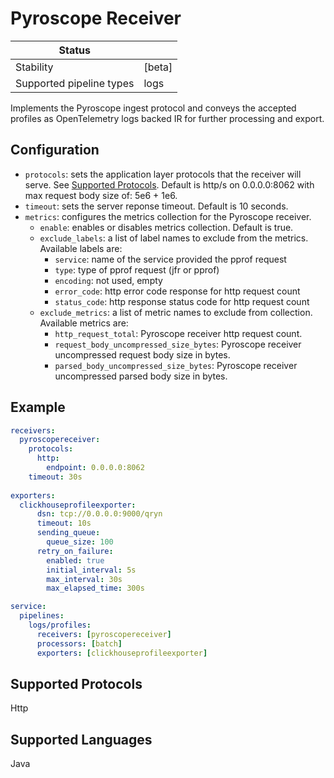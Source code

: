 # Pyroscope Receiver

| Status                   |                       |
| ------------------------ |-----------------------|
| Stability                | [beta]                |
| Supported pipeline types | logs                  |

Implements the Pyroscope ingest protocol and conveys the accepted profiles as OpenTelemetry logs backed IR for further processing and export.

## Configuration

- `protocols`: sets the application layer protocols that the receiver will serve. See [Supported Protocols](#supported-protocols). Default is http/s on 0.0.0.0:8062 with max request body size of: 5e6 + 1e6.
- `timeout`: sets the server reponse timeout. Default is 10 seconds.
- `metrics`: configures the metrics collection for the Pyroscope receiver.
    - `enable`: enables or disables metrics collection. Default is true.
    - `exclude_labels`: a list of label names to exclude from the metrics. Available labels are:
      - `service`: name of the service provided the pprof request
      - `type`: type of pprof request (jfr or pprof)
      - `encoding`: not used, empty
      - `error_code`: http error code response for http request count
      - `status_code`: http response status code for http request count 
    - `exclude_metrics`: a list of metric names to exclude from collection. Available metrics are:
      - `http_request_total`: Pyroscope receiver http request count.
      - `request_body_uncompressed_size_bytes`: Pyroscope receiver uncompressed request body size in bytes.
      - `parsed_body_uncompressed_size_bytes`: Pyroscope receiver uncompressed parsed body size in bytes.

## Example

```yaml
receivers:
  pyroscopereceiver:
    protocols:
      http:
        endpoint: 0.0.0.0:8062
    timeout: 30s
      
exporters:
  clickhouseprofileexporter:
      dsn: tcp://0.0.0.0:9000/qryn
      timeout: 10s
      sending_queue:
        queue_size: 100
      retry_on_failure:
        enabled: true
        initial_interval: 5s
        max_interval: 30s
        max_elapsed_time: 300s

service:
  pipelines:
    logs/profiles:
      receivers: [pyroscopereceiver]
      processors: [batch]
      exporters: [clickhouseprofileexporter]
```

## Supported Protocols

Http

## Supported Languages

Java
